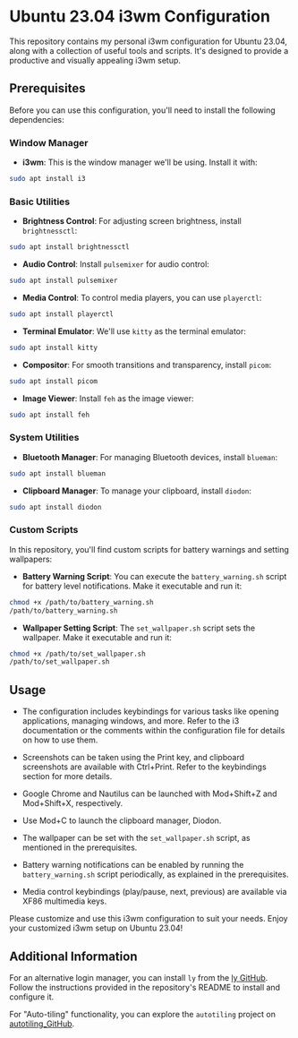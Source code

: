 # Ubuntu 23.04 i3wm Configuration

This repository contains my personal i3wm configuration for Ubuntu 23.04, along with a collection of useful tools and scripts. It's designed to provide a productive and visually appealing i3wm setup.

## Prerequisites

Before you can use this configuration, you'll need to install the following dependencies:

### Window Manager

- **i3wm**: This is the window manager we'll be using. Install it with:

```bash
sudo apt install i3
```

### Basic Utilities

- **Brightness Control**: For adjusting screen brightness, install `brightnessctl`:

```bash
sudo apt install brightnessctl
```

- **Audio Control**: Install `pulsemixer` for audio control:

```bash
sudo apt install pulsemixer
```

- **Media Control**: To control media players, you can use `playerctl`:

```bash
sudo apt install playerctl
```

- **Terminal Emulator**: We'll use `kitty` as the terminal emulator:

```bash
sudo apt install kitty
```

- **Compositor**: For smooth transitions and transparency, install `picom`:

```bash
sudo apt install picom
```

- **Image Viewer**: Install `feh` as the image viewer:

```bash
sudo apt install feh
```

### System Utilities

- **Bluetooth Manager**: For managing Bluetooth devices, install `blueman`:

```bash
sudo apt install blueman
```

- **Clipboard Manager**: To manage your clipboard, install `diodon`:

```bash
sudo apt install diodon
```

### Custom Scripts

In this repository, you'll find custom scripts for battery warnings and setting wallpapers:

- **Battery Warning Script**: You can execute the `battery_warning.sh` script for battery level notifications. Make it executable and run it:

```bash
chmod +x /path/to/battery_warning.sh
/path/to/battery_warning.sh
```

- **Wallpaper Setting Script**: The `set_wallpaper.sh` script sets the wallpaper. Make it executable and run it:

```bash
chmod +x /path/to/set_wallpaper.sh
/path/to/set_wallpaper.sh
```

## Usage

- The configuration includes keybindings for various tasks like opening applications, managing windows, and more. Refer to the i3 documentation or the comments within the configuration file for details on how to use them.

- Screenshots can be taken using the Print key, and clipboard screenshots are available with Ctrl+Print. Refer to the keybindings section for more details.

- Google Chrome and Nautilus can be launched with Mod+Shift+Z and Mod+Shift+X, respectively.

- Use Mod+C to launch the clipboard manager, Diodon.

- The wallpaper can be set with the `set_wallpaper.sh` script, as mentioned in the prerequisites.

- Battery warning notifications can be enabled by running the `battery_warning.sh` script periodically, as explained in the prerequisites.

- Media control keybindings (play/pause, next, previous) are available via XF86 multimedia keys.

Please customize and use this i3wm configuration to suit your needs. Enjoy your customized i3wm setup on Ubuntu 23.04!

## Additional Information

For an alternative login manager, you can install `ly` from the [ly GitHub](https://github.com/fairyglade/ly). Follow the instructions provided in the repository's README to install and configure it.

For "Auto-tiling" functionality, you can explore the `autotiling` project on [autotiling_GitHub](https://github.com/nwg-piotr/autotiling).


